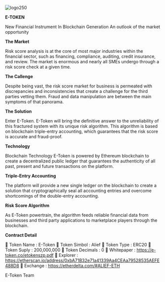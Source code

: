 ![logo250](https://user-images.githubusercontent.com/31806383/36076459-fdb9f78c-0f8e-11e8-82fe-9c6f91ae1b2a.png)


**E-TOKEN**

New Financial Instrument In Blockchain Generation
An outlook of the market opportunity

**The Market**

Risk score analysis is at the core of most major industries within the financial sector, such as
financing, compliance, auditing, credit insurance, and review. The market is enormous and
nearly all SMEs undergo through a risk score check at a given time.

**The Callenge**

Despite being vast, the risk score market for business is permeated with discrepancies and
inconsistencies that create a challenge for the third parties vetting them. Fraud and data
manipulation are between the main symptoms of that panorama.

**The Solution**

Enter E-Token. E-Token will bring the definitive answer to the unreliability of this fractured
system with its unique risk algorithm. This algorithm is based on blockchain triple-entry
accounting, which guarantees that the risk score is accurate and fraud-proof.

**Technology**

Blockchain Technology
E-Token is powered by Ethereum blockchain to create a decentralized public ledger that
guarantees the authenticity of all past, present and future transactions on the platform.

**Triple-Entry Accounting**

The platform will provide a new single ledger on the blockchain to create a solution that
cryptographically seal all accounting entries and overcome shortcomings of the double-entry
accounting.

**Risk Score Algorithm**

As E-Token powertrain, the algorithm feeds reliable financial data from businesses and third
party applications to marketplace players through the blockchain.

**Contract Detail**

 Token Name : E-Token
 Token Simbol : Alief
 Token Type : ERC20
 Token Suply : 200,000,000
 Token Decimals : 0
 Whitepaper : https://e-token.co/etokenszp.pdf
 Explorer : https://etherscan.io/address/0xbA71B32e71a41339Aa4CEAa79528535AEFE488D8
 Exchange : https://etherdelta.com/#ALIEF-ETH

E-Token Team

